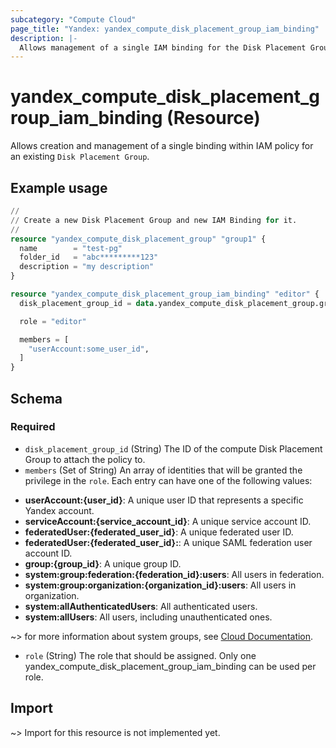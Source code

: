 ```yaml
---
subcategory: "Compute Cloud"
page_title: "Yandex: yandex_compute_disk_placement_group_iam_binding"
description: |-
  Allows management of a single IAM binding for the Disk Placement Group.
---
```


# yandex_compute_disk_placement_group_iam_binding (Resource)

Allows creation and management of a single binding within IAM policy for an existing `Disk Placement Group`.

## Example usage

```terraform
//
// Create a new Disk Placement Group and new IAM Binding for it.
//
resource "yandex_compute_disk_placement_group" "group1" {
  name        = "test-pg"
  folder_id   = "abc*********123"
  description = "my description"
}

resource "yandex_compute_disk_placement_group_iam_binding" "editor" {
  disk_placement_group_id = data.yandex_compute_disk_placement_group.group1.id

  role = "editor"

  members = [
    "userAccount:some_user_id",
  ]
}
```

<!-- schema generated by tfplugindocs -->
## Schema

### Required

- `disk_placement_group_id` (String) The ID of the compute Disk Placement Group to attach the policy to.
- `members` (Set of String) An array of identities that will be granted the privilege in the `role`. Each entry can have one of the following values:
 * **userAccount:{user_id}**: A unique user ID that represents a specific Yandex account.
 * **serviceAccount:{service_account_id}**: A unique service account ID.
 * **federatedUser:{federated_user_id}**: A unique federated user ID.
 * **federatedUser:{federated_user_id}:**: A unique SAML federation user account ID.
 * **group:{group_id}**: A unique group ID.
 * **system:group:federation:{federation_id}:users**: All users in federation.
 * **system:group:organization:{organization_id}:users**: All users in organization.
 * **system:allAuthenticatedUsers**: All authenticated users.
 * **system:allUsers**: All users, including unauthenticated ones.

~> for more information about system groups, see [Cloud Documentation](https://yandex.cloud/docs/iam/concepts/access-control/system-group).
- `role` (String) The role that should be assigned. Only one yandex_compute_disk_placement_group_iam_binding can be used per role.

## Import

~> Import for this resource is not implemented yet.
